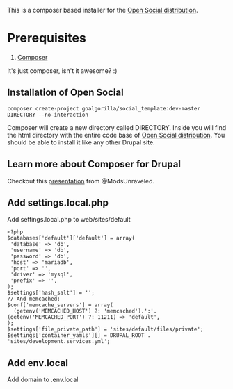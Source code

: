 This is a composer based installer for the [Open Social distribution](http://www.drupal.org/project/social).

# Prerequisites

1. [Composer](https://getcomposer.org/download/)

It's just composer, isn't it awesome? :)

## Installation of Open Social

```
composer create-project goalgorilla/social_template:dev-master DIRECTORY --no-interaction
```

Composer will create a new directory called DIRECTORY. Inside you will find the html directory with the entire code base of [Open Social distribution](http://www.drupal.org/project/social). You should be able to install it like any other Drupal site. 

## Learn more about Composer for Drupal

Checkout this [presentation](https://docs.google.com/presentation/d/1gxcxT6o47xVrfsZ7ZSQKjBRT-gfE54A1Z9kjvvGHwCo/edit#slide=id.p) from @ModsUnraveled.


## Add settings.local.php
Add settings.local.php to web/sites/default

```
<?php
$databases['default']['default'] = array(
 'database' => 'db',
 'username' => 'db',
 'password' => 'db',
 'host' => 'mariadb',
 'port' => '',
 'driver' => 'mysql',
 'prefix' => '',
);
$settings['hash_salt'] = '';
// And memcached:
$conf['memcache_servers'] = array(
  (getenv('MEMCACHED_HOST') ?: 'memcached').':'.(getenv('MEMCACHED_PORT') ?: 11211) => 'default',
);
$settings['file_private_path'] = 'sites/default/files/private';
$settings['container_yamls'][] = DRUPAL_ROOT . 'sites/development.services.yml';
```

## Add env.local

Add domain to .env.local

